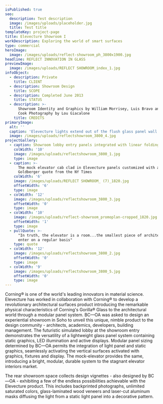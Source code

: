 ```yaml
---
isPublished: true
seo:
  description: Test description
  image: /images/uploads/placeholder.jpg
  title: Test title
templateKey: project-page
title: Elevecture Showroom I
workDescription: Exploring the world of smart surfaces
type: commercial
heroImage:
  image: /images/uploads/reflect-showroom_ph_3800x1900.jpg
headline: REFLECT INNOVATION IN GLASS
previewImage:
  image: /images/uploads/REFLECT SHOWROOM_index_1.jpg
infoObject:
  - description: Private
    title: CLIENT
  - description: Showroom Design
    title: SCOPE
  - description: Completed June 2013
    title: STATUS
  - description: >-
      Showroom Identity and Graphics by William Morrisey, Luis Bravo and Mikal
      Cook Photography by Lou Giacalone
    title: CREDITS
primaryImage:
  alt: ''
  caption: 'Elevecture lights extend out of the flush glass panel wall and overhead '
  image: /images/uploads/reflectshowroom_3800_4.jpg
projectGallery:
  - caption: Showroom lobby entry panels integrated with linear folding lights
    colWidth: '10'
    image: /images/uploads/reflectshowroom_3800_1.jpg
    type: image
  - caption: >-
      The mock elevator cab clad in Elevecture panels customized with a Paul
      Goldberger quote from the NY Times
    colWidth: '6'
    image: /images/uploads/REFLECT SHOWROOM_ (7)_1820.jpg
    offsetWidth: '6'
    type: image
  - colWidth: '12'
    image: /images/uploads/reflectshowroom_3800_3.jpg
    offsetWidth: '0'
    type: image
  - colWidth: '10'
    image: /images/uploads/reflect-showroom_promoplan-cropped_1820.jpg
    offsetWidth: '1'
    type: image
  - pullQuote: >-
      "In truth, the elevator is a room...the smallest piece of architecture we
      enter on a regular basis"
    type: quote
  - colWidth: '12'
    image: /images/uploads/reflectshowroom_3800_2.jpg
    offsetWidth: '0'
    type: image
  - colWidth: '9'
    image: /images/uploads/reflectshowroom_3800_5.jpg
    offsetWidth: '0'
    type: image
---
```

Corning® is one of the world's leading innovators in material science. Elevecture has worked in collaboration with Corning® to develop a revolutionary architectural surfaces product introducing the remarkable physical characteristics of Corning's Gorilla® Glass to the architectural world through a modular panel system. BC—OA was asked to design an experiential showroom in Soho to unveil this unique, nimble product to the design community - architects, academics, developers, building management. The futuristic simulated lobby at the showroom entry demonstrates the versatility of a lightweight glass panel system containing static graphics, LED illumination and active displays. Modular panel sizing determined by BC—OA permits the integration of light panel and static graphics, seamlessly activating the vertical surfaces activated with graphics, fixtures and display. The mock-elevator provides the same, introducing a bright, modular, durable system to the stagnant elevator interiors market.

The rear showroom space collects design vignettes - also designed by BC—OA - exhibiting a few of the endless possibilities achievable with the Elevecture product. This includes backprinted photographs, unlimited saturated colors, glass-laminated wood veneers and laser-cut aluminum masks diffusing the light from a static light panel into a decorative pattern.
